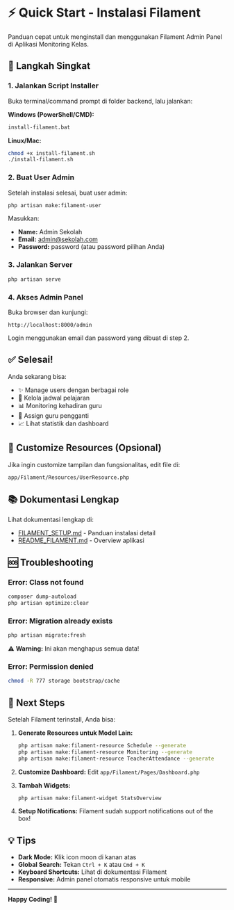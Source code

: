 # ⚡ Quick Start - Instalasi Filament

Panduan cepat untuk menginstall dan menggunakan Filament Admin Panel di Aplikasi Monitoring Kelas.

## 🎯 Langkah Singkat

### 1. Jalankan Script Installer

Buka terminal/command prompt di folder backend, lalu jalankan:

**Windows (PowerShell/CMD):**
```cmd
install-filament.bat
```

**Linux/Mac:**
```bash
chmod +x install-filament.sh
./install-filament.sh
```

### 2. Buat User Admin

Setelah instalasi selesai, buat user admin:

```bash
php artisan make:filament-user
```

Masukkan:
- **Name:** Admin Sekolah
- **Email:** admin@sekolah.com  
- **Password:** password (atau password pilihan Anda)

### 3. Jalankan Server

```bash
php artisan serve
```

### 4. Akses Admin Panel

Buka browser dan kunjungi:
```
http://localhost:8000/admin
```

Login menggunakan email dan password yang dibuat di step 2.

## ✅ Selesai!

Anda sekarang bisa:
- ✨ Manage users dengan berbagai role
- 📅 Kelola jadwal pelajaran  
- 📊 Monitoring kehadiran guru
- 👥 Assign guru pengganti
- 📈 Lihat statistik dan dashboard

## 🎨 Customize Resources (Opsional)

Jika ingin customize tampilan dan fungsionalitas, edit file di:
```
app/Filament/Resources/UserResource.php
```

## 📚 Dokumentasi Lengkap

Lihat dokumentasi lengkap di:
- [FILAMENT_SETUP.md](FILAMENT_SETUP.md) - Panduan instalasi detail
- [README_FILAMENT.md](README_FILAMENT.md) - Overview aplikasi

## 🆘 Troubleshooting

### Error: Class not found
```bash
composer dump-autoload
php artisan optimize:clear
```

### Error: Migration already exists
```bash
php artisan migrate:fresh
```
⚠️ **Warning:** Ini akan menghapus semua data!

### Error: Permission denied
```bash
chmod -R 777 storage bootstrap/cache
```

## 🎯 Next Steps

Setelah Filament terinstall, Anda bisa:

1. **Generate Resources untuk Model Lain:**
   ```bash
   php artisan make:filament-resource Schedule --generate
   php artisan make:filament-resource Monitoring --generate
   php artisan make:filament-resource TeacherAttendance --generate
   ```

2. **Customize Dashboard:**
   Edit `app/Filament/Pages/Dashboard.php`

3. **Tambah Widgets:**
   ```bash
   php artisan make:filament-widget StatsOverview
   ```

4. **Setup Notifications:**
   Filament sudah support notifications out of the box!

## 💡 Tips

- **Dark Mode:** Klik icon moon di kanan atas
- **Global Search:** Tekan `Ctrl + K` atau `Cmd + K`
- **Keyboard Shortcuts:** Lihat di dokumentasi Filament
- **Responsive:** Admin panel otomatis responsive untuk mobile

---

**Happy Coding! 🚀**

